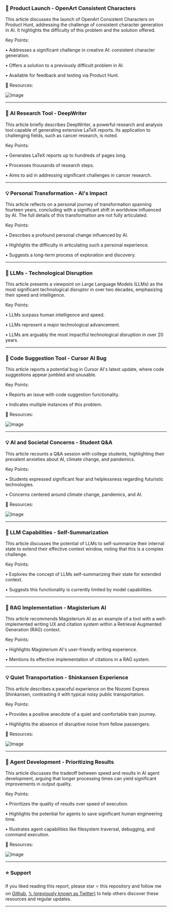 ### 🚀 Product Launch - OpenArt Consistent Characters

This article discusses the launch of OpenArt Consistent Characters on Product Hunt, addressing the challenge of consistent character generation in AI.  It highlights the difficulty of this problem and the solution offered.

Key Points:

• Addresses a significant challenge in creative AI: consistent character generation.


• Offers a solution to a previously difficult problem in AI.


• Available for feedback and testing via Product Hunt.


🔗 Resources:

![Image](https://pbs.twimg.com/ext_tw_video_thumb/1894595808252833792/pu/img/Sy3KFKTja_6f9wtP.jpg)


---

### 🤖 AI Research Tool - DeepWriter

This article briefly describes DeepWriter, a powerful research and analysis tool capable of generating extensive LaTeX reports.  Its application to challenging fields, such as cancer research, is noted.

Key Points:

• Generates LaTeX reports up to hundreds of pages long.


• Processes thousands of research steps.


• Aims to aid in addressing significant challenges in cancer research.



---

### 💡 Personal Transformation - AI's Impact

This article reflects on a personal journey of transformation spanning fourteen years, concluding with a significant shift in worldview influenced by AI.  The full details of this transformation are not fully articulated.

Key Points:


•  Describes a profound personal change influenced by AI.


• Highlights the difficulty in articulating such a personal experience.


•  Suggests a long-term process of exploration and discovery.



---

### 🤖 LLMs - Technological Disruption

This article presents a viewpoint on Large Language Models (LLMs) as the most significant technological disruptor in over two decades, emphasizing their speed and intelligence.

Key Points:

• LLMs surpass human intelligence and speed.


• LLMs represent a major technological advancement.


• LLMs are arguably the most impactful technological disruption in over 20 years.



---

### 🤖 Code Suggestion Tool - Cursor AI Bug

This article reports a potential bug in Cursor AI's latest update, where code suggestions appear jumbled and unusable.


Key Points:

• Reports an issue with code suggestion functionality.


• Indicates multiple instances of this problem.


🔗 Resources:

![Image](https://pbs.twimg.com/media/Gkr5rdfbkAEcF4B?format=jpg&name=small)


---

### 💡 AI and Societal Concerns - Student Q&A

This article recounts a Q&A session with college students, highlighting their prevalent anxieties about AI, climate change, and pandemics.


Key Points:

• Students expressed significant fear and helplessness regarding futuristic technologies.


• Concerns centered around climate change, pandemics, and AI.


🔗 Resources:

![Image](https://pbs.twimg.com/media/Gkr5ySKWUAAA9Bx?format=jpg&name=small)


---

### 🤖 LLM Capabilities - Self-Summarization

This article discusses the potential of LLMs to self-summarize their internal state to extend their effective context window, noting that this is a complex challenge.


Key Points:

• Explores the concept of LLMs self-summarizing their state for extended context.


• Suggests this functionality is currently limited by model capabilities.


---

### 🚀 RAG Implementation - Magisterium AI

This article recommends Magisterium AI as an example of a tool with a well-implemented writing UX and citation system within a Retrieval Augmented Generation (RAG) context.


Key Points:

• Highlights Magisterium AI's user-friendly writing experience.


• Mentions its effective implementation of citations in a RAG system.



---

### 💡 Quiet Transportation - Shinkansen Experience

This article describes a peaceful experience on the Nozomi Express Shinkansen, contrasting it with typical noisy public transportation.


Key Points:

• Provides a positive anecdote of a quiet and comfortable train journey.


• Highlights the absence of disruptive noise from fellow passengers.


🔗 Resources:

![Image](https://pbs.twimg.com/media/GkTPbscXoAADDN1?format=jpg&name=small)


---

### 🤖 Agent Development - Prioritizing Results

This article discusses the tradeoff between speed and results in AI agent development, arguing that longer processing times can yield significant improvements in output quality.


Key Points:

• Prioritizes the quality of results over speed of execution.


•  Highlights the potential for agents to save significant human engineering time.


• Illustrates agent capabilities like filesystem traversal, debugging, and command execution.

🔗 Resources:

![Image](https://pbs.twimg.com/media/GkrJwYlWEAA0x_z?format=jpg&name=small)


---

### ⭐️ Support

If you liked reading this report, please star ⭐️ this repository and follow me on [Github](https://github.com/Drix10), [𝕏 (previously known as Twitter)](https://x.com/DRIX_10_) to help others discover these resources and regular updates.

---